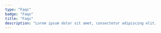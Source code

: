 ```yaml
---
type: "Faqs"
badge: "Faqs"
title: "Faqs"
description: "Lorem ipsum dolor sit amet, consectetur adipiscing elit. Nunc tempus laoreet leo sit amet iaculis."
---
```

